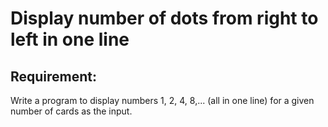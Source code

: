 # Display number of dots from right to left in one line

## Requirement:

Write a program to display numbers 1, 2, 4, 8,... (all in one line) for a given number of cards as the input.